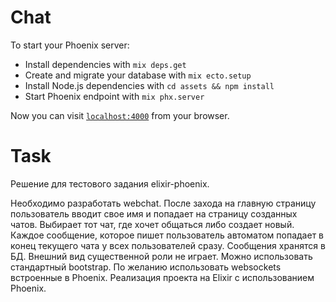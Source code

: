 # Chat

To start your Phoenix server:

  * Install dependencies with `mix deps.get`
  * Create and migrate your database with `mix ecto.setup`
  * Install Node.js dependencies with `cd assets && npm install`
  * Start Phoenix endpoint with `mix phx.server`

Now you can visit [`localhost:4000`](http://localhost:4000) from your browser.

# Task
Решение для тестового задания elixir-phoenix.

Необходимо разработать webchat.
После захода на главную страницу пользователь вводит свое имя и попадает на страницу созданных чатов. Выбирает тот чат, где хочет общаться либо создает новый.
Каждое сообщение, которое пишет пользователь автоматом попадает в конец текущего чата у всех пользователей сразу.
Сообщения хранятся в БД.
Внешний вид существенной роли не играет. Можно использовать стандартный bootstrap.
По желанию использовать websockets встроенные в Phoenix.
Реализация проекта на Elixir с использованием Phoenix.
